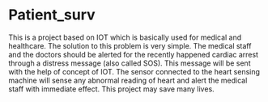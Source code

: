 # Patient_surv
This is a project based on IOT which is basically used for medical and healthcare.
The solution to this problem is very simple.
The medical staff and the doctors should be alerted for the recently happened cardiac arrest through a distress message (also called SOS).
This message will be sent with the help of concept of IOT.
The sensor connected to the heart sensing machine will sense any abnormal reading of heart and alert the medical staff with immediate effect.
This project may save many lives.
